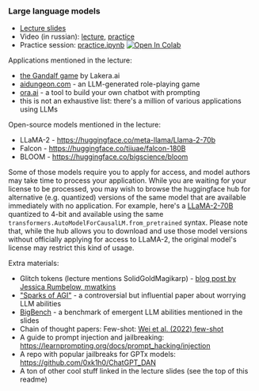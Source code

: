 ### Large language models


- [Lecture slides](https://drive.google.com/file/d/1IOx71suOn8uF_AbNrPhQxjnNNA5UGQY1/view?usp=share_link) 
- Video (in russian): [lecture](https://disk.yandex.ru/i/O1oEoThF0h02GA), [practice](https://disk.yandex.ru/d/A-giSxCD1ydPzA)
- Practice session: [practice.ipynb](./practice.ipynb) [![Open In Colab](https://colab.research.google.com/assets/colab-badge.svg)](https://colab.research.google.com/github/yandexdataschool/nlp_course/blob/2023/week06_llm/practice.ipynb)


Applications mentioned in the lecture:
- [the Gandalf game](https://gandalf.lakera.ai/) by Lakera.ai
- [aidungeon.com](https://play.aidungeon.com/) - an LLM-generated role-playing game
- [ora.ai](https://ora.ai) - a tool to build your own chatbot with prompting
- this is not an exhaustive list: there's a million of various applications using LLMs

Open-source models mentioned in the lecture:
- LLaMA-2 - https://huggingface.co/meta-llama/Llama-2-70b
- Falcon - https://huggingface.co/tiiuae/falcon-180B
- BLOOM - https://huggingface.co/bigscience/bloom

Some of those models require you to apply for access, and model authors may take time to process your application. While you are waiting for your license to be processed, you may wish to browse the huggingface hub for alternative (e.g. quantized) versions of the same model that are available immediately with no application. For example, here's a [LLaMA-2-70B](https://huggingface.co/TheBloke/Llama-2-70B-Chat-GPTQ) quantized to 4-bit and available using the same `transformers.AutoModelForCausalLM.from_pretrained` syntax. Please note that, while the hub allows you to download and use those model versions without officially applying for access to LLaMA-2, the original model's license may restrict this kind of usage.


Extra materials:
- Glitch tokens (lecture mentions SolidGoldMagikarp) - [blog post by Jessica Rumbelow, mwatkins](https://www.lesswrong.com/posts/aPeJE8bSo6rAFoLqg/solidgoldmagikarp-plus-prompt-generation)
- ["Sparks of AGI"](https://arxiv.org/abs/2303.12712) - a controversial but influential paper about worrying LLM abilities
- [BigBench](https://github.com/google/BIG-bench) - a benchmark of emergent LLM abilities mentioned in the slides
- Chain of thought papers: Few-shot: [Wei et al. (2022) few-shot](https://arxiv.org/abs/2201.11903)
- A guide to prompt injection and jailbreaking: https://learnprompting.org/docs/prompt_hacking/injection
- A repo with popular jailbreaks for GPTx models: https://github.com/0xk1h0/ChatGPT_DAN
- A ton of other cool stuff linked in the lecture slides (see the top of this readme)
